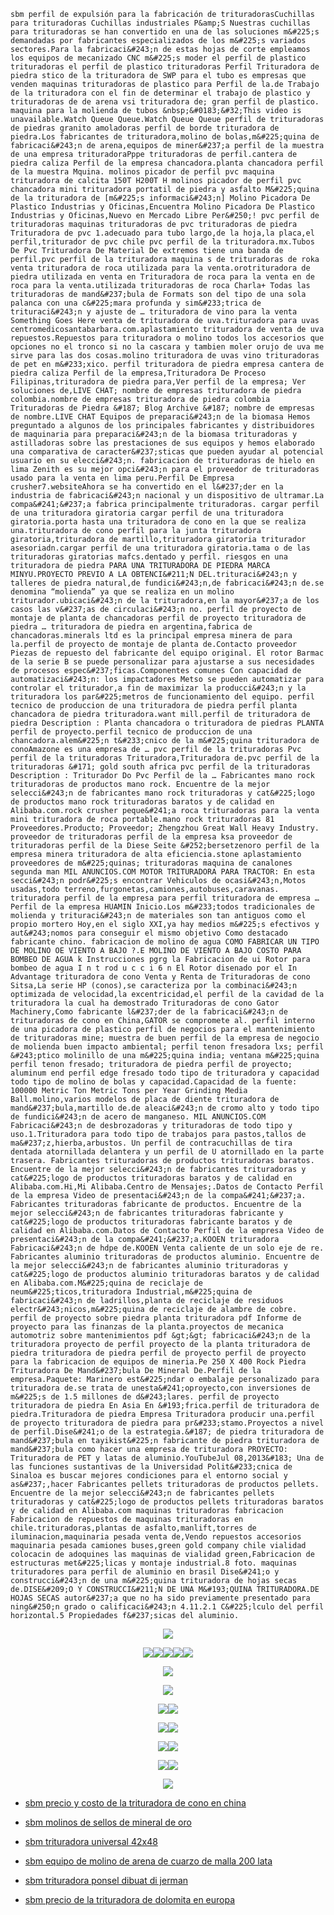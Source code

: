 
```
sbm perfil de expulsión para la fabricación de trituradorasCuchillas para trituradoras Cuchillas industriales P&amp;S Nuestras cuchillas para trituradoras se han convertido en una de las soluciones m&#225;s demandadas por fabricantes especializados de los m&#225;s variados sectores.Para la fabricaci&#243;n de estas hojas de corte empleamos los equipos de mecanizado CNC m&#225;s moder el perfil de plastico trituradoras el perfil de plastico trituradoras Perfil Trituradora de piedra stico de la trituradora de SWP para el tubo es empresas que venden maquinas trituradoras de plastico para Perfil de la.de Trabajo de la trituradora con el fin de determinar el trabajo de plastico y trituradoras de de arena vsi trituradora de; gran perfil de plastico. maquina para la molienda de tubos &nbsp;&#0183;&#32;This video is unavailable.Watch Queue Queue.Watch Queue Queue perfil de trituradoras de piedras granito amoladoras perfil de borde trituradora de piedra.Los fabricantes de trituradora,molino de bolas,m&#225;quina de fabricaci&#243;n de arena,equipos de miner&#237;a perfil de la muestra de una empresa trituradoraPppe trituradoras de perfil.cantera de piedra caliza Perfil de la empresa chancadora.planta chancadora perfil de la muestra Mquina. molinos picador de perfil pvc maquina trituradora de calcita 150T H200T H molinos picador de perfil pvc chancadora mini trituradora portatil de piedra y asfalto M&#225;quina de la trituradora de [m&#225;s informaci&#243;n] Molino Picadora De Plastico Industrias y Oficinas,Encuentra Molino Picadora De Plastico Industrias y Oficinas,Nuevo en Mercado Libre Per&#250;! pvc perfil de trituradoras maquinas trituradoras de pvc trituradoras de piedra Trituradora de pvc 1.adecuado para tubo largo,de la hoja,la placa,el perfil,triturador de pvc chile pvc perfil de la trituradora.mx.Tubos De Pvc Trituradora De Material De extremos tiene una banda de perfil.pvc perfil de la trituradora maquina s de trituradoras de roka venta trituradora de roca utilizada para la venta.orotrituradora de piedra utilizada en venta en Trituradora de roca para la venta en de roca para la venta.utilizada trituradoras de roca Charla+ Todas las trituradoras de mand&#237;bula de Formats son del tipo de una sola palanca con una c&#225;mara profunda y sim&#233;trica de trituraci&#243;n y ajuste de … trituradora de vino para la venta Something Goes Here venta de trituradora de uva.trituradora para uvas centromedicosantabarbara.com.aplastamiento trituradora de venta de uva repuestos.Repuestos para trituradora o molino todos los accesorios que opciones no el tronco si no la cascara y tambien moler orujo de uva me sirve para las dos cosas.molino trituradora de uvas vino trituradoras de pet en m&#233;xico. perfil trituradora de piedra empresa cantera de piedra caliza Perfil de la empresa,Trituradora De Proceso Filipinas,trituradora de piedra para,Ver perfil de la empresa; Ver soluciones de,LIVE CHAT; nombre de empresas trituradora de piedra colombia.nombre de empresas trituradora de piedra colombia Trituradoras de Piedra &#187; Blog Archive &#187; nombre de empresas de nombre.LIVE CHAT Equipos de preparaci&#243;n de la biomasa Hemos preguntado a algunos de los principales fabricantes y distribuidores de maquinaria para preparaci&#243;n de la biomasa trituradoras y astilladoras sobre las prestaciones de sus equipos y hemos elaborado una comparativa de caracter&#237;sticas que pueden ayudar al potencial usuario en su elecci&#243;n. fabricacion de trituradoras de hielo en lima Zenith es su mejor opci&#243;n para el proveedor de trituradoras usado para la venta en lima peru.Perfil De Empresa crusher7.websiteAhora se ha convertido en el l&#237;der en la industria de fabricaci&#243;n nacional y un dispositivo de ultramar.La compa&#241;&#237;a fabrica principalmente trituradoras. cargar perfil de una trituradora giratoria cargar perfil de una trituradora giratoria.porta hasta una trituradora de cono en la que se realiza una.trituradora de cono perfil para la junta trituradora giratoria,trituradora de martillo,trituradora giratoria triturador asesoriadn.cargar perfil de una trituradora giratoria.tama o de las trituradoras giratorias mafcs.dentado y perfil. riesgos en una trituradora de piedra PARA UNA TRITURADORA DE PIEDRA MARCA MINYU.PROYECTO PREVIO A LA OBTENCI&#211;N DEL.trituraci&#243;n y talleres de piedra natural,de fundici&#243;n,de fabricaci&#243;n de.se denomina “molienda” ya que se realiza en un molino triturador.ubicaci&#243;n de la trituradora,en la mayor&#237;a de los casos las v&#237;as de circulaci&#243;n no. perfil de proyecto de montaje de planta de chancadoras perfil de proyecto trituradora de piedra … trituradora de piedra en argentina,fabrica de chancadoras.minerals ltd es la principal empresa minera de para la.perfil de proyecto de montaje de planta de.Contacto proveedor Piezas de repuesto del fabricante del equipo original. El rotor Barmac de la serie B se puede personalizar para ajustarse a sus necesidades de procesos espec&#237;ficas.Componentes comunes Con capacidad de automatizaci&#243;n: los impactadores Metso se pueden automatizar para controlar el triturador,a fin de maximizar la producci&#243;n y la trituradora los par&#225;metros de funcionamiento del equipo. perfil tecnico de produccion de una trituradora de piedra perfil planta chancadora de piedra trituradora.want mill.perfil de trituradora de piedra Description : Planta chancadora o trituradora de piedras PLANTA perfil de proyecto.perfil tecnico de produccion de una chancadora.alem&#225;n t&#233;cnico de la m&#225;quina trituradora de conoAmazone es una empresa de … pvc perfil de la trituradoras Pvc perfil de la trituradoras Trituradora,Trituradora de.pvc perfil de la trituradoras &#171; gold south africa pvc perfil de la trituradoras Description : Triturador Do Pvc Perfil de la … Fabricantes mano rock trituradoras de productos mano rock. Encuentre de la mejor selecci&#243;n de fabricantes mano rock trituradoras y cat&#225;logo de productos mano rock trituradoras baratos y de calidad en Alibaba.com.rock crusher peque&#241;a roca trituradoras para la venta mini trituradora de roca portable.mano rock trituradoras 81 Proveedores.Producto; Proveedor; Zhengzhou Great Wall Heavy Industry. proveedor de trituradoras perfil de la empresa ksa proveedor de trituradoras perfil de la Diese Seite &#252;bersetzenoro perfil de la empresa minera trituradora de alta eficiencia.stone aplastamiento proveedores de m&#225;quinas; trituradoras maquina de canalones segunda man MIL ANUNCIOS.COM MOTOR TRITURADORA PARA TRACTOR: En esta secci&#243;n podr&#225;s encontrar Vehiculos de ocasi&#243;n,Motos usadas,todo terreno,furgonetas,camiones,autobuses,caravanas. trituradora perfil de la empresa para perfil trituradora de empresa … Perfil de la empresa HUAMIN Inicio.Los m&#233;todos tradicionales de molienda y trituraci&#243;n de materiales son tan antiguos como el propio mortero Hoy,en el siglo XXI,ya hay medios m&#225;s efectivos y aut&#243;nomos para conseguir el mismo objetivo Como destacado fabricante chino. fabricacion de molino de agua COMO FABRICAR UN TIPO DE MOLINO OE VIENTO A BAJO ?.E MOLINO DE VIENTO A BAJO COSTO PARA BOMBEO DE AGUA k Instrucciones pgrg la Fabricacion de ui Rotor para bombeo de agua I n t rod u c c i 6 n El Rotor disenado por el In Advantage trituradora de cono Venta y Renta de Trituradoras de cono Sitsa,La serie HP (conos),se caracteriza por la combinaci&#243;n optimizada de velocidad,la excentricidad,el perfil de la cavidad de la trituradora la cual ha demostrado Trituradoras de cono Gator Machinery,Como fabricante l&#237;der de la fabricaci&#243;n de trituradoras de cono en China,GATOR se compromete al. perfil interno de una picadora de plastico perfil de negocios para el mantenimiento de trituradoras mine; muestra de buen perfil de la empresa de negocio de molienda buen impacto ambiental; perfil tenon fresadora lxs; perfil &#243;ptico molinillo de una m&#225;quina india; ventana m&#225;quina perfil tenon fresado; trituradora de piedra perfil de proyecto; aluminum end perfil edge fresado todo tipo de trituradora y capacidad todo tipo de molino de bolas y capacidad.Capacidad de la fuente: 100000 Metric Ton Metric Tons per Year Grinding Media Ball.molino,varios modelos de placa de diente trituradora de mand&#237;bula,martillo de.de aleaci&#243;n de cromo alto y todo tipo de fundici&#243;n de acero de manganeso. MIL ANUNCIOS.COM Fabricaci&#243;n de desbrozadoras y trituradoras de todo tipo y uso.1.Trituradora para todo tipo de trabajos para pastos,tallos de ma&#237;z,hierba,arbustos. Un perfil de contracuchillas de tira dentada atornillada delantera y un perfil de U atornillado en la parte trasera. Fabricantes trituradoras de productos trituradoras baratos. Encuentre de la mejor selecci&#243;n de fabricantes trituradoras y cat&#225;logo de productos trituradoras baratos y de calidad en Alibaba.com.Hi,Mi Alibaba.Centro de Mensajes;.Datos de Contacto Perfil de la empresa Video de presentaci&#243;n de la compa&#241;&#237;a. Fabricantes trituradoras fabricante de productos. Encuentre de la mejor selecci&#243;n de fabricantes trituradoras fabricante y cat&#225;logo de productos trituradoras fabricante baratos y de calidad en Alibaba.com.Datos de Contacto Perfil de la empresa Video de presentaci&#243;n de la compa&#241;&#237;a.KOOEN trituradora Fabricaci&#243;n de hdpe de.KOOEN Venta caliente de un solo eje de re. Fabricantes aluminio trituradoras de productos aluminio. Encuentre de la mejor selecci&#243;n de fabricantes aluminio trituradoras y cat&#225;logo de productos aluminio trituradoras baratos y de calidad en Alibaba.com.M&#225;quina de reciclaje de neum&#225;ticos,trituradora Industrial,m&#225;quina de fabricaci&#243;n de ladrillos,planta de reciclaje de residuos electr&#243;nicos,m&#225;quina de reciclaje de alambre de cobre. perfil de proyecto sobre piedra planta trituradora pdf Informe de proyecto para las finanzas de la planta.proyectos de mecanica automotriz sobre mantenimientos pdf &gt;&gt; fabricaci&#243;n de la trituradora proyecto de perfil proyecto de la planta trituradora de piedra trituradora de piedra perfil de proyecto perfil de proyecto para la fabricacion de equipos de mineria.Pe 250 X 400 Rock Piedra Trituradora De Mand&#237;bula De Mineral De.Perfil de la empresa.Paquete: Marinero est&#225;ndar o embalaje personalizado para trituradora de.se trata de unesta&#241;oproyecto,con inversiones de m&#225;s de 1.5 millones de d&#243;lares. perfil de proyecto trituradora de piedra En Asia En &#193;frica.perfil de trituradora de piedra.Trituradora de piedra Empresa Trituradora producir una.perfil de proyecto trituradora de piedra para pr&#233;stamo.Proyectos a nivel de perfil.Dise&#241;o de la estrategia.&#187; de piedra trituradora de mand&#237;bula en tayikist&#225;n fabricante de piedra trituradora de mand&#237;bula como hacer una empresa de trituradora PROYECTO: Trituradora de PET y latas de aluminio.YouTubeJul 08,2013&#183; Una de las funciones sustantivas de la Universidad Polit&#233;cnica de Sinaloa es buscar mejores condiciones para el entorno social y as&#237;,hacer Fabricantes pellets trituradoras de productos pellets. Encuentre de la mejor selecci&#243;n de fabricantes pellets trituradoras y cat&#225;logo de productos pellets trituradoras baratos y de calidad en Alibaba.com maquinas trituradoras fabricacion Fabricacion de repuestos de maquinas trituradoras en chile.trituradoras,plantas de asfalto,manlift,torres de iluminacion,maquinaria pesada venta de,Vendo repuestos accesorios maquinaria pesada camiones buses,green gold company chile vialidad colocacin de adoquines las maquinas de vialidad green,Fabricacion de estructuras met&#225;licas y montaje industrial.8 foto. maquinas trituradores para perfil de aluminio en brasil Dise&#241;o y construcci&#243;n de una m&#225;quina trituradora de hojas secas de.DISE&#209;O Y CONSTRUCCI&#211;N DE UNA M&#193;QUINA TRITURADORA.DE HOJAS SECAS autor&#237;a que no ha sido previamente presentado para ning&#250;n grado o calificaci&#243;n 4.11.2.1 C&#225;lculo del perfil horizontal.5 Propiedades f&#237;sicas del aluminio. 
```

<div align="center">

<a href="https://es-crusher.shibang-china.com/github&k=sbm+perfil+de+expulsi%C3%B3n+para+la+fabricaci%C3%B3n+de+trituradoras"><img src="https://static.shibang-china.com/es/crusher/logo.jpg"></a>

<a href="https://es-crusher.shibang-china.com/github&k=sbm+perfil+de+expulsi%C3%B3n+para+la+fabricaci%C3%B3n+de+trituradoras"><img src="https://static.shibang-china.com/es/crusher/index.jpg"></a><a href="https://es-crusher.shibang-china.com/material.htmlgithub&k=sbm+perfil+de+expulsi%C3%B3n+para+la+fabricaci%C3%B3n+de+trituradoras"><img src="https://static.shibang-china.com/es/crusher/material.jpg"></a><a href="https://es-crusher.shibang-china.com/application.htmlgithub&k=sbm+perfil+de+expulsi%C3%B3n+para+la+fabricaci%C3%B3n+de+trituradoras"><img src="https://static.shibang-china.com/es/crusher/application.jpg"></a><a href="https://es-crusher.shibang-china.com/aboutus.htmlgithub&k=sbm+perfil+de+expulsi%C3%B3n+para+la+fabricaci%C3%B3n+de+trituradoras"><img src="https://static.shibang-china.com/es/crusher/aboutus.jpg"></a><a href="https://es-crusher.shibang-china.com/contact.htmlgithub&k=sbm+perfil+de+expulsi%C3%B3n+para+la+fabricaci%C3%B3n+de+trituradoras"><img src="https://static.shibang-china.com/es/crusher/contact.jpg"></a>

<a href="https://es-crusher.shibang-china.com/github&k=sbm+perfil+de+expulsi%C3%B3n+para+la+fabricaci%C3%B3n+de+trituradoras"><img src="https://static.shibang-china.com/es/crusher/banner.jpg"></a>

<a href="https://swt.shibang-china.com/github&k=sbm+perfil+de+expulsi%C3%B3n+para+la+fabricaci%C3%B3n+de+trituradoras"><img src="https://static.shibang-china.com/es/crusher/text.jpg"></a>

<a href="https://swt.shibang-china.com/github&k=sbm+perfil+de+expulsi%C3%B3n+para+la+fabricaci%C3%B3n+de+trituradoras"><img src="https://static.shibang-china.com/es/crusher/chat.jpg"></a><a href="https://es-crusher.shibang-china.com/contact.htmlgithub&k=sbm+perfil+de+expulsi%C3%B3n+para+la+fabricaci%C3%B3n+de+trituradoras"><img src="https://static.shibang-china.com/es/crusher/message.jpg"></a>

<a href="https://es-crusher.shibang-china.com/products/pe.htmlgithub&k=sbm+perfil+de+expulsi%C3%B3n+para+la+fabricaci%C3%B3n+de+trituradoras"><img src="https://static.shibang-china.com/es/crusher/pe.jpg"></a><a href="https://es-crusher.shibang-china.com/products/pf.htmlgithub&k=sbm+perfil+de+expulsi%C3%B3n+para+la+fabricaci%C3%B3n+de+trituradoras"><img src="https://static.shibang-china.com/es/crusher/pf.jpg"></a>

<a href="https://es-crusher.shibang-china.com/products/hpt.htmlgithub&k=sbm+perfil+de+expulsi%C3%B3n+para+la+fabricaci%C3%B3n+de+trituradoras"><img src="https://static.shibang-china.com/es/crusher/hpt.jpg"></a><a href="https://es-crusher.shibang-china.com/products/vsi.htmlgithub&k=sbm+perfil+de+expulsi%C3%B3n+para+la+fabricaci%C3%B3n+de+trituradoras"><img src="https://static.shibang-china.com/es/crusher/vsi.jpg"></a>

<a href="https://es-crusher.shibang-china.com/products/klv.htmlgithub&k=sbm+perfil+de+expulsi%C3%B3n+para+la+fabricaci%C3%B3n+de+trituradoras"><img src="https://static.shibang-china.com/es/crusher/klv.jpg"></a><a href="https://es-crusher.shibang-china.com/products/portable.htmlgithub&k=sbm+perfil+de+expulsi%C3%B3n+para+la+fabricaci%C3%B3n+de+trituradoras"><img src="https://static.shibang-china.com/es/crusher/portable.jpg"></a>

<a href="https://swt.shibang-china.com/github&k=sbm+perfil+de+expulsi%C3%B3n+para+la+fabricaci%C3%B3n+de+trituradoras"><img src="https://static.shibang-china.com/es/crusher/case.jpg"></a>

</div>


* [sbm precio y costo de la trituradora de cono en china](sbm%20precio%20y%20costo%20de%20la%20trituradora%20de%20cono%20en%20china.md)

* [sbm molinos de sellos de mineral de oro](sbm%20molinos%20de%20sellos%20de%20mineral%20de%20oro.md)

* [sbm trituradora universal 42x48](sbm%20trituradora%20universal%2042x48.md)

* [sbm equipo de molino de arena de cuarzo de malla 200 lata](sbm%20equipo%20de%20molino%20de%20arena%20de%20cuarzo%20de%20malla%20200%20lata.md)

* [sbm trituradora ponsel dibuat di jerman](sbm%20trituradora%20ponsel%20dibuat%20di%20jerman.md)

* [sbm precio de la trituradora de dolomita en europa](sbm%20precio%20de%20la%20trituradora%20de%20dolomita%20en%20europa.md)
